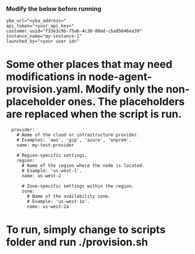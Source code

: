 ### Modify the below before running
```
yba_url="<yba_address>"
api_token="<your_api_key>"
customer_uuid="f33e3c9b-75ab-4c30-80ad-cba85646ea39"
instance_name="my-instance-1"
launched_by="<your user id>"

```

# Some other places that may need modifications in node-agent-provision.yaml. Modify only the non-placeholder ones. The placeholders are replaced when the script is run.
```
  provider:
    # Name of the cloud or infrastructure provider.
    # Examples: 'aws', 'gcp', 'azure', 'onprem'.
    name: my-test-provider

    # Region-specific settings.
    region:
      # Name of the region where the node is located.
      # Example: 'us-west-1'.
      name: us-west-2

      # Zone-specific settings within the region.
      zone:
        # Name of the availability zone.
        # Example: 'us-west-1a'.
        name: us-west-2a
```

# To run, simply change to scripts folder and run ./provision.sh

